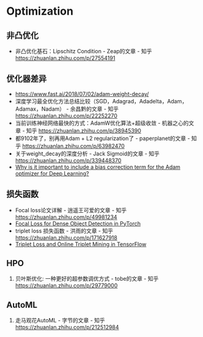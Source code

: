 # Optimization

## 非凸优化

* 非凸优化基石：Lipschitz Condition - Zeap的文章 - 知乎 https://zhuanlan.zhihu.com/p/27554191

## 优化器差异

* https://www.fast.ai/2018/07/02/adam-weight-decay/
* 深度学习最全优化方法总结比较（SGD，Adagrad，Adadelta，Adam，Adamax，Nadam） - 余昌黔的文章 - 知乎 https://zhuanlan.zhihu.com/p/22252270
* 当前训练神经网络最快的方式：AdamW优化算法+超级收敛 - 机器之心的文章 - 知乎 https://zhuanlan.zhihu.com/p/38945390
* 都9102年了，别再用Adam + L2 regularization了 - paperplanet的文章 - 知乎 https://zhuanlan.zhihu.com/p/63982470
* 关于weight_decay的深度分析 - Jack Sigmoid的文章 - 知乎 https://zhuanlan.zhihu.com/p/339448370
* [Why is it important to include a bias correction term for the Adam optimizer for Deep Learning?](https://stats.stackexchange.com/questions/232741/why-is-it-important-to-include-a-bias-correction-term-for-the-adam-optimizer-for)

## 损失函数

* Focal loss论文详解 - 逍遥王可爱的文章 - 知乎 https://zhuanlan.zhihu.com/p/49981234
* [Focal Loss for Dense Object Detection in PyTorch](https://github.com/clcarwin/focal_loss_pytorch)
* triplet loss 损失函数 - 洪雨的文章 - 知乎 https://zhuanlan.zhihu.com/p/171627918
* [Triplet Loss and Online Triplet Mining in TensorFlow](https://omoindrot.github.io/triplet-loss)

## HPO

1. 贝叶斯优化: 一种更好的超参数调优方式 - tobe的文章 - 知乎 https://zhuanlan.zhihu.com/p/29779000

## AutoML
1. 走马观花AutoML - 字节的文章 - 知乎
https://zhuanlan.zhihu.com/p/212512984





